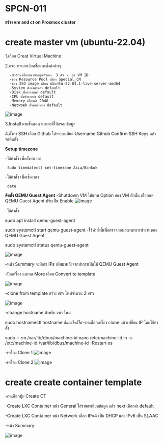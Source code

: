 # SPCN-011
**สร้าง vm and ct on Proxmox cluster**
# create master vm (ubuntu-22.04)
1.เลือก Creat Virtual Machine

2.กรอกรายละเอียดชื่อและตั้งค่าต่างๆ

      -ตัวอักษรชื่อภาษาอังกฤษตัวเอง  3 ตัว - เลข VM ID                                                                              
      -ช่อง Resource Pool เลือก Special_CN
      -ช่อง ISO image เลือก ubuntu-22.04.1-live-server-amd64
      -System ตั้งค่าตามค่า default 
      -Disk ตั้งค่าตามค่า default 
      -CPU ตั้งค่าตามค่า default
      -Memory เลือกค่า 2048
      -Netwoek ตั้งค่าตามค่า default
      
![image](https://user-images.githubusercontent.com/118722718/209476270-484e8603-c0f6-4aa2-866f-a88b3b860189.PNG)


3.Install ตามขั้นตอน และจะมีให้กรอกข้อมูล

4.ตั้งค่า SSH เลือก Github ใส่รายละเอียด Username Github Confirm SSH Keys แล้วรอติดตั้ง

**Setup timezone**

 -ใช้คำสั่ง เพื่อตั้งค่าเวลา
 
     Sudo timedatectl set-timezone Asia/Bankok
		 
 -ใช้คำสั่ง เพื่อเช็คเวลา
 
     date
     
 **ติดตั้ง QEMU Guest Agent**
 -Shutdown VM ไปแถบ Option ของ VM ตัวนั้น เลือกกด QEMU Guest Agent ปรับเป็น Enable
 ![image](https://user-images.githubusercontent.com/118722718/209476557-436b79c6-3b95-48f3-b368-dc74014e7beb.PNG)
 
 -ใช้คำสั่ง

 sudo apt install qemu-guest-agent
 
 sudo systemctl start qemu-guest-agent
-ใช้คำสั่งนี้เพื่อตรวจสอบสถานะการทำงานของ QEMU Guest Agent

 sudo systemctl status qemu-guest-agent
 
 ![image](https://user-images.githubusercontent.com/118722718/209476598-ac64b5bd-f29b-4059-98e3-2fcc77418cb1.PNG)
 
 -หน้า Summary จะมีเลข IPs เพิ่มมาหลังจากทำการเปิดใช้ QEMU Guest Agent
 
 -ปิดเครื่อง และกด More เลือก Convert to template

![image](https://user-images.githubusercontent.com/118722718/209476807-cdb272ac-17f1-4478-94c0-d53fbb9c97aa.PNG)

-clone from template สร้าง vm ใหม่จำนวน 2 vm

![image](https://user-images.githubusercontent.com/118722718/209476988-b83245d3-a9e4-40da-bf9d-f9c545e9f6f7.PNG)

-change hostname สำหรับ vm ใหม่

sudo hostnamectl hostname *ชื่ออะไรก็ได้*
-กดเลือกเครื่อง clone แล้วเปลี่ยน IP โดยใช้คำสั่ง

sudo -i
rm /var/lib/dbus/machine-id
nano /etc/machine-id 
ln -s /etc/machine-id /var/lib/dbus/machine-id
-Restart os

-เครื่อง Clone 1
![image](https://user-images.githubusercontent.com/118722718/209477050-816a9333-2c7e-4e5e-8ff6-964840220475.PNG)

-เครื่อง Clone 2
![image](https://user-images.githubusercontent.com/118722718/209477098-5129090a-1db6-486b-bd23-c3e8209a08cd.PNG)

# create create container template

-กดเลือกปุ่ม Create CT

-Create LXC Container หน้า General ใส่รายละเอียดข้อมูล แล้ว next เลือกค่า default

-Create LXC Container หน้า Network เลือก IPv4 เป็น DHCP และ IPv6 เป็น SLAAC

-หน้า Summary

![image](https://user-images.githubusercontent.com/118722718/209477226-e8243d7a-7092-4262-b23f-63246cc3ed12.PNG)

